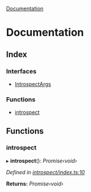 [Documentation](README.md)

# Documentation

## Index

### Interfaces

* [IntrospectArgs](interfaces/introspectargs.md)

### Functions

* [introspect](README.md#introspect)

## Functions

###  introspect

▸ **introspect**(): *Promise‹void›*

*Defined in [introspect/index.ts:10](https://github.com/badbatch/graphql-box/blob/5db63dc/packages/cli/src/introspect/index.ts#L10)*

**Returns:** *Promise‹void›*
